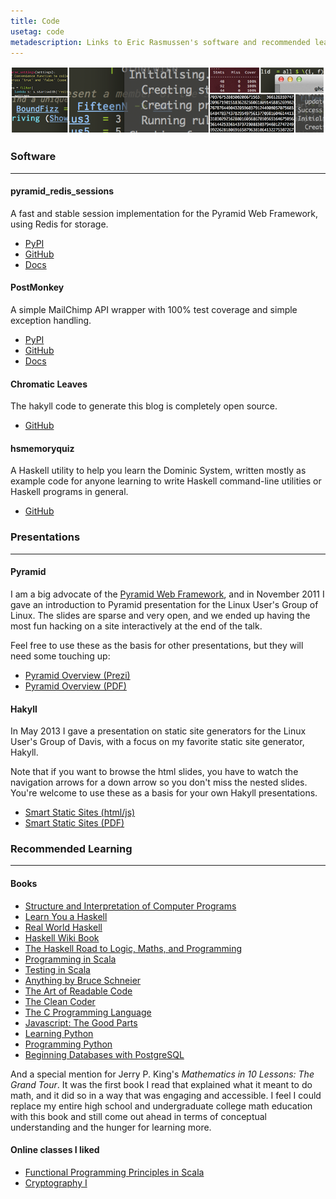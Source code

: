 ```yaml
---
title: Code
usetag: code
metadescription: Links to Eric Rasmussen's software and recommended learning resources for coders
---
```


![](/images/CL_banner_code.png)

### Software

-------------------------------

#### pyramid_redis_sessions

A fast and stable session implementation for the Pyramid Web Framework,
using Redis for storage.

* [PyPI](https://pypi.python.org/pypi/pyramid_redis_sessions/)
* [GitHub](https://github.com/ericrasmussen/pyramid_redis_sessions)
* [Docs](http://pyramid_redis_sessions.readthedocs.org/en/latest/)


#### PostMonkey

A simple MailChimp API wrapper with 100% test coverage and simple exception
handling.

* [PyPI](https://pypi.python.org/pypi/postmonkey/)
* [GitHub](https://github.com/ericrasmussen/postmonkey)
* [Docs](http://python.chromaticleaves.com/docs/postmonkey/)


#### Chromatic Leaves

The hakyll code to generate this blog is completely open source.

* [GitHub](https://github.com/ericrasmussen/chromaticleaves)


#### hsmemoryquiz

A Haskell utility to help you learn the Dominic System, written mostly as
example code for anyone learning to write Haskell command-line utilities or
Haskell programs in general.

* [GitHub](https://github.com/ericrasmussen/hsmemoryquiz)


### Presentations

--------------------

#### Pyramid

I am a big advocate of the [Pyramid Web
Framework](http://www.pylonsproject.org/), and in November 2011 I gave an
introduction to Pyramid presentation for the Linux User's Group of Linux. The
slides are sparse and very open, and we ended up having the most fun hacking on
a site interactively at the end of the talk.

Feel free to use these as the basis for other presentations, but they will
need some touching up:


* [Pyramid Overview (Prezi)](http://prezi.com/ixdavfvl3oop/pyramid-overview/)
* [Pyramid Overview (PDF)](/slides/pyramid_overview.pdf)



#### Hakyll

In May 2013 I gave a presentation on static site generators for the Linux User's
Group of Davis, with a focus on my favorite static site generator, Hakyll.

Note that if you want to browse the html slides, you have to watch the
navigation arrows for a down arrow so you don't miss the nested slides. You're
welcome to use these as a basis for your own Hakyll presentations.


* [Smart Static Sites (html/js)](/slides/smartstaticsites/)
* [Smart Static Sites (PDF)](/slides/smart_static_sites.pdf)

### Recommended Learning

-------------------------------

#### Books

* [Structure and Interpretation of Computer Programs](http://mitpress.mit.edu/sicp/)
* [Learn You a Haskell](http://learnyouahaskell.com/)
* [Real World Haskell](http://book.realworldhaskell.org/)
* [Haskell Wiki Book](http://en.wikibooks.org/wiki/Haskell)
* [The Haskell Road to Logic, Maths, and Programming](http://homepages.cwi.nl/~jve/HR/)
* [Programming in Scala](http://www.artima.com/pins1ed/)
* [Testing in Scala](http://shop.oreilly.com/product/0636920022602.do)
* [Anything by Bruce Schneier](http://www.schneier.com/)
* [The Art of Readable Code](http://shop.oreilly.com/product/9780596802301.do)
* [The Clean Coder](http://www.amazon.com/Clean-Coder-Conduct-Professional-Programmers/dp/0137081073)
* [The C Programming Language](http://en.wikipedia.org/wiki/The_C_Programming_Language)
* [Javascript: The Good Parts](http://shop.oreilly.com/product/9780596517748.do)
* [Learning Python](http://shop.oreilly.com/product/0636920028154.do)
* [Programming Python](http://shop.oreilly.com/product/9780596158118.do)
* [Beginning Databases with PostgreSQL](http://www.apress.com/databases/postgresql/9781590594780)

And a special mention for Jerry P. King's *Mathematics in 10 Lessons: The Grand
Tour*. It was the first book I read that explained what it meant to do math, and
it did so in a way that was engaging and accessible. I feel I could replace my
entire high school and undergraduate college math education with this book and
still come out ahead in terms of conceptual understanding and the hunger for
learning more.

#### Online classes I liked

* [Functional Programming Principles in Scala](https://www.coursera.org/course/progfun)
* [Cryptography I](https://www.coursera.org/course/crypto)
